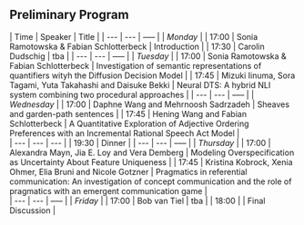 ## Preliminary Program

| Time | Speaker | Title |
| --- | --- | ––– |
| *Monday* |
| 17:00 | Sonia Ramotowska & Fabian Schlotterbeck | Introduction | 
| 17:30 | Carolin Dudschig | tba |
| --- | --- | ––– |
| *Tuesday* |
| 17:00 | Sonia Ramotowska & Fabian Schlotterbeck | Investigation of semantic representations of quantifiers wityh the Diffusion Decision Model |
| 17:45 | Mizuki Iinuma, Sora Tagami, Yuta Takahashi and Daisuke Bekki | Neural DTS: A hybrid NLI system combining two procedural approaches |
| --- | --- | ––– |
| *Wednesday* |
| 17:00 | Daphne Wang and Mehrnoosh Sadrzadeh | Sheaves and garden-path sentences | 
| 17:45 | Hening Wang and Fabian Schlotterbeck | A Quantitative Exploration of Adjective Ordering Preferences with an Incremental Rational Speech Act Model |  
| --- | --- | --- |
| 19:30 | Dinner |
| --- | --- | ––– |
| *Thursday* |
| 17:00 | Alexandra Mayn, Jia E. Loy and Vera Demberg | Modeling Overspecification as Uncertainty About Feature Uniqueness |
| 17:45 | Kristina Kobrock, Xenia Ohmer, Elia Bruni and Nicole Gotzner | Pragmatics in referential communication: An investigation of concept communication and the role of pragmatics with an emergent communication game |  
| --- | --- | ––– |
| *Friday* |
| 17:00 | Bob van Tiel | tba | 
| 18:00 | | Final Discussion |  

